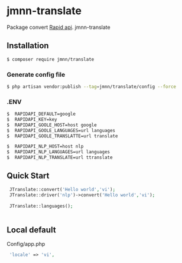 # jmnn-translate
Package convert [Rapid api](https://rapidapi.com). jmnn-translate

## Installation
```sh
$ composer require jmnn/translate
``` 
### Generate config file
```sh
$ php artisan vendor:publish --tag=jmnn/translate/config --force
``` 

### .ENV
```sh
$  RAPIDAPI_DEFAULT=google
$  RAPIDAPI_KEY=key
$  RAPIDAPI_GOOLE_HOST=host google
$  RAPIDAPI_GOOLE_LANGUAGES=url languages
$  RAPIDAPI_GOOLE_TRANSLATTE=url translate

$  RAPIDAPI_NLP_HOST=host nlp
$  RAPIDAPI_NLP_LANGUAGES=url languages 
$  RAPIDAPI_NLP_TRANSLATE=url ttranslate 
``` 

## Quick Start 

```php
 JTranslate::convert('Hello world','vi');
 JTranslate::driver('nlp')->convert('Hello world','vi');
 
 JTranslate::languages();
 
```

## Local default 
Config/app.php
```php
 'locale' => 'vi',
 
```

